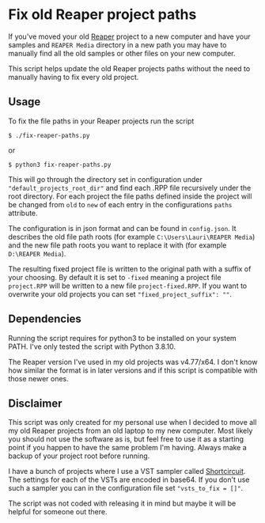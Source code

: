 # Fix old Reaper project paths

If you've moved your old [Reaper](https://www.reaper.fm/) project to a new computer and have your samples and `REAPER Media` directory in a new path
you may have to manually find all the old samples or other files on your new computer.

This script helps update the old Reaper projects paths without the need to manually having to fix every old project.

## Usage

To fix the file paths in your Reaper projects run the script

```
$ ./fix-reaper-paths.py
```

or

```
$ python3 fix-reaper-paths.py
```

This will go through the directory set in configuration under `"default_projects_root_dir"` and find each .RPP file recursively
under the root directory. For each project the file paths defined inside the project will be changed from `old` to `new`
of each entry in the configurations `paths` attribute.

The configuration is in json format and can be found in `config.json`. It describes the old file path
roots (for example `C:\Users\Lauri\REAPER Media`) and the new file path roots you want to replace it with (for example `D:\REAPER Media`).

The resulting fixed project file is written to the original path with a suffix of your choosing. By default it is set to `-fixed`
meaning a project file `project.RPP` will be written to a new file `project-fixed.RPP`. If you want to
overwrite your old projects you can set `"fixed_project_suffix": ""`.

## Dependencies

Running the script requires for python3 to be installed on your system PATH. I've only tested the script with Python 3.8.10.

The Reaper version I've used in my old projects was v4.77/x64. I don't know how similar the format is in later versions
and if this script is compatible with those newer ones.

## Disclaimer

This script was only created for my personal use when I decided to move all my old Reaper projects from an old laptop to
my new computer. Most likely you should not use the software as is, but feel free to use it as a starting point if
you happen to have the same problem I'm having. Always make a backup of your project root before running.

I have a bunch of projects where I use a VST sampler called [Shortcircuit](https://vemberaudio.se/shortcircuit/). The
settings for each of the VSTs are encoded in base64. If you don't use such a sampler
you can in the configuration file set `"vsts_to_fix = []"`.

The script was not coded with releasing it in mind but maybe it will be helpful for someone out there.
